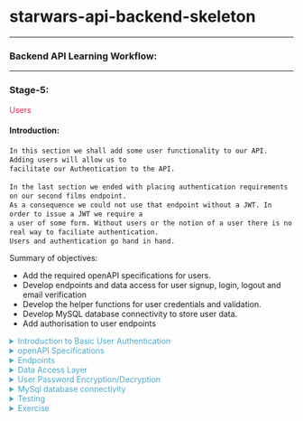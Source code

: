# starwars-api-backend-skeleton

---

### Backend API Learning Workflow:

---
### Stage-5:
<span style="color:#FF1B55FF">Users</span>

#### Introduction: 

    In this section we shall add some user functionality to our API. Adding users will allow us to
    facilitate our Authentication to the API. 

    In the last section we ended with placing authentication requirements on our second films endpoint. 
    As a consequence we could not use that endpoint without a JWT. In order to issue a JWT we require a 
    a user of some form. Without users or the notion of a user there is no real way to faciliate authentication. 
    Users and authentication go hand in hand.

Summary of objectives:

  * Add the required openAPI specifications for users.
  * Develop endpoints and data access for user signup,  login, logout and email verification
  * Develop the helper functions for user credentials and validation.
  * Develop MySQL database connectivity to store user data.
  * Add authorisation to user endpoints
  

<details>
<summary style="color:#4ba9cc">Introduction to Basic User Authentication</summary>

    Before we look at the specifications for users let's first see what we require for a basic user strategy.

      * A Signup flow
        Obviously, in order to have users that are allowed access to private data, we need to sign them up.
        To signup you need some way of identifying a user, username or email or other ID. You also need a gateway
        security mechanism, i.e. for us its a password. In some odern systems it might be face id or finger print detection,
        palm prints, retina scanning etc etc.

        The signup process is simply that signing up for a service. A signup flow should alway involve some form of verification
        A lot of services utilise email verification as one form of signup verification. This involves sending an
        email with a verification link to the provided email address. 

      * A Login flow 
        Once signup is complete, including verification, users are then able to login to access a system or service.
        Our example of the login process for our authenticated API access was already described in the 
        'Understanding the Authentication Flow'. Here it is again...

![](images/login-api.drawio.png)

        This is the flow that we shall create for our users login process. Once the user receives their access and refresh tokens 
        The user or client on behalf of the user is responsible for storing those tokens safely. 

        Thereafter, each call to a protected endpoint shall require a token.

      * A logout flow
        Logging out of our system requires a valid token to access the logout endpoint. The logout event itself must ensure that any
        user tokens issued to the user at the last login event must be revoked , meaning they no longer usable for access to any secured
        endpoint on our API.

        Once a logout event occurs, the user has to login again and receive new tokens for access.

    The above represent the core of user account fundamentals. However, there's some extra functionality we need to consider.

    Apart from the email verification flow, we need to consider what hapens when tokens expire or get lost or become exposed.
    What we do not want is to issue short lived tokens and force our users to have to frequently login each time their token expires.

    There are a couple of possible solutions here. First, we could issue long lived tokens, say several days or more, and secondly we can
    implement a framework such that when a client/user understands that the user's token has expired they can ask our API to issue new tokens
    without the user being logged out. The second of these options is the one we'll use in our application. However, it is important to remember
    that it is upto the client to ask for those new tokens and not just to send them after a token has expired.

</details>
       
<details>
<summary style="color:#4ba9cc">openAPI Specifications</summary>

    Now we have our understanding of the basic user authentication flows, let's start to build our openAPI specification for users.

    First up let's get our three basic user endpoint requests dealt with, signup, login and logout, shown below.

#### Signup

```yaml
/users/v1/signup:
    post:
      summary: Signup up a new user
      tags:
        - Users
      description: >
        
        Errors:
        
            password-invalid, 400
            email-invalid, 400
            user-already-exists, 400
            unsupported media type, 415

      operationId: users.v1.endpoints.signup
      requestBody:
        description: Signup Data
        content:
          application/json:
            schema:
              $ref: '#/components/schemas/UserSignup'

      responses:
        '200':
          description: Returns a success Response.
          content:
            application/json:
              schema:
                $ref: '#/components/schemas/SuccessResponse'
```

    As we can see from first glance, the endpoint specification looks very similar to our other endpoint specifications.
    However, the key differences here are:

      * The signup endpoint is a 'POST' endpoint because it is going to save some user information to our database.
      * The client/user sends user data in the request body as is standard practise with 'POST' requests and not in the query.
      * Our request body uses a schema to identify the structure of the user data that is sent. The user data in the request 
        body will be a set of credentials, email, password and an access role, which shall be defined in a schema. We'll get
        to that after we deal with the requests.

    Other than the above it's pretty much the same. The endpoint function is pointed to by the 'operationId' and as usual, 'connexion'
    is the interface between this specification and our API endpoints.

    Our response is a simple success response, again we'll get to that after requests.

#### login
```yaml
  /users/v1/login:
    post:
      summary: Login with user's credentials
      tags:
        - Users
      description: >
        
        Errors:
        
            not-found, 404
            password-invalid, 400
            email-invalid, 400
            account-disabled, 400

      operationId: users.v1.endpoints.login
      requestBody:
        description: Login Data
        content:
          application/json:
            schema:
              $ref: '#/components/schemas/Credentials'

      responses:
        '200':
          description: Returns a JWT
          content:
            application/json:
              schema:
                $ref: '#/components/schemas/UserLoginResponse'

```

    The login request is very similar but without the access role in the request body.
    We define a response schema called 'UserLoginResponse' for detailing the structure of the response
    which will include the user tokens created during the login flow.

#### logout

```yaml
  /users/v1/logout:
    get:
      summary: Logout
      tags:
        - Users
      description: >

        Required Headers:

          Authorization request header

            Bearer Valid Token

        Errors:

            'token-invalid', 401
            'authorisation-required', 401
            'User NOT logged out - problem accessing token in request', 400

      operationId: users.v1.endpoints.logout
      responses:
        '200':
          description: Returns 'ok' or an Error
          content:
            application/json:
              schema:
                $ref: '#/components/schemas/SuccessResponse'

      security:
        - jwt: []
```
    The logout request has no incoming data specified, although it is a secured endpoint request
    as ccame be seen from teh security tag at the bottom. Therefore there is incoming data in the 
    form of a token in the request header as per the Security specification schema that we put
    in place whilst building our authentication.

    A quick reminder

```yaml
securitySchemes:
    jwt:
      type: http
      scheme: bearer
      bearerFormat: JWT
      x-bearerInfoFunc: auth.endpoints.decode_token
    
    jwt_refresh:
      type: http
      scheme: bearer
      bearerFormat: JWT
      x-bearerInfoFunc: auth.endpoints.decode_refresh_token
```

#### Email verification

```yaml
/users/v1/email_verification:
    get:
      summary: Verifies user's email
      tags:
        - Users
      description: >

          Verifies user's email using an email-token generated when signing-up the user

          Errors:

              'token-invalid', 401
              'authorisation-required', 401

              'user-not-found', 404

      operationId: users.v1.endpoints.email_verification
      parameters:
        - name: token
          description: Email verification token generated at sign-up time
          in: query
          required: true
          schema:
            type: string
      responses:
        '200':
          description: Returns OK
```

    This request is interesting as it does not have security but it does carry a token in the query.
    The request itself is made via na email link and not a normal client on a website. 
    The token is one that was will be issued specifically via our API user signup endpoint. It is used
    to confirm that the user we sent the email to is the actual endpoint requester. More of that when we
    code our endpoints.

    It responds with a straightforward http 200. Remember it's being requested from a link in an email.
    so we don't need to pass any data back.

#### Generate tokens

```yaml
/users/v1/generate_tokens:
    get:
      summary: Generates new user access and refresh tokens
      tags:
        - Users
      description: >

        Required Headers:

          Authorization request header
            Bearer valid Admin access token

        Errors:

          'token-invalid', 401
          'authorisation-required', 401
          'user-not-found', 404

      operationId: users.v1.endpoints.generate_new_tokens
      parameters:
        - name: old_access_token
          description: The old access token of the user
          in: query
          required: true
          schema:
            type: string
      responses:
        '200':
          description: Returns a new access token (token) and a new refresh token (refresh_token)
          content:
            application/json:
              schema:
                 $ref: '#/components/schemas/UserTokens'

      security:
        - jwt_refresh: []

```

    Our final endpoint for users is the generated tokens endpoint above. This endpoint is called 
    with a user's legitimate refresh_token to generate a new access token and a new refresh token.

    It can be called as described earlier when a user's access token has expired and the client application
    does not want the user to have to login again. It's a convienient way of allowing login continuation.

    The users old access token is passed in as a parameter in the query. This old token along with the  
    refresh token that is used for authentication will be revoked after the new tokens have been generated.
    It is up to the client to ensure that the old user tokens are discarded on their side as they are no longer valid.

    The response is a vanilla 'UserTokens' schema.

    Copy the above request specifications to the openapi.yaml file in our root directory. remember to stick theme
    in the right place, i.e. where the requests go and before 'components'

### User Schemas

    Now that we have our endpoints let's look at the required schemas for both requests and responses.

    We'll start with the request schemas. Note, that when ever you see a 'required' definition it implies that
    the schema property is required else the response will be invalid.

```yaml
# -----------------------------------------------
#  User REQUEST SCHEMA
# -----------------------------------------------

UserID:
  required:
    - user_id
  properties:
    user_id:
      type: integer
      description: User ID

User:
  allOf:
    - $ref: '#/components/schemas/Email'
    - $ref: '#/components/schemas/UserID'
      
UserSignup:
  allOf:
    - $ref: '#/components/schemas/AccessRole'
    - $ref: '#/components/schemas/Credentials'

AccessRole:
  properties:
    access_role:
      description: Access role of user
      type: string
      enum:
        - admin
        - basic
      default: basic

Credentials:
      type: object
      allOf:
        - $ref: '#/components/schemas/Password'
        - $ref: '#/components/schemas/Email'
```

    The first schema above specifies a user id. This is individual because it is used by other schemas, such 
    as the one below it the 'User' schema. It's always a good idea to reuse as much as possible rather than create
    the same thing in different places. That is a general rule for software development. 

    We have a simple 'UserSignup' Schema that uses two other schema references, which you can see 
    below it.

    The 'AccessRole' schema dictates a basic choic via an enumrated set of two options, basic and admin.
    These being the only choices that the enpoints will allow for access roles.

    The 'Credentials' schema uses two other schemas for password and email. We will look at those next.

### Password and Email Schemas 

```yaml
Email:
  required:
    - email
  properties:
    email:
      description: Email Address
      type: string
      pattern: ([-!#-'*+/-9=?A-Z^-~]+(\.[-!#-'*+/-9=?A-Z^-~]+)*|"([]!#-[^-~ \t]|(\\[\t -~]))+")@[0-9A-Za-z]([0-9A-Za-z-]{0,61}[0-9A-Za-z])?(\.[0-9A-Za-z]([0-9A-Za-z-]{0,61}[0-9A-Za-z])?)+

Password:
  required:
    - password
  properties:
    password:
      description: Password
      type: string
      pattern: (?=\S{8,32})(?=\S*[A-Z])(?=\S*[a-z])(?=\S*[0-9])(?=\S*)(?<!\S)\S{8,32}(?=\s|\Z)
```
    These two schemas are interesting because they dictate a pattern for how the parameter should
    be written (syntax validation). The patterns are what are known as regex patterns. Regex (Regular Expressions) are used
    as a sort of shorthand notation to verify parameter structure. It takes a while to get used to writing regex but it is
    worth looking into further as it is widely used by developers, especially for pattern verification as in this example.

    You're lucky this time around, as you can see, you don't have to write the patterns, they are there.

    In short these two schemas verify that any email addresses and passwords sent in requests are syntatically
    valid.

For more on regular expressions click the following link 
[Using Regex in Python](https://www.w3schools.com/python/python_regex.asp)

    We then have our UserLoginResponse schema.

```yaml
UserLoginResponse:
    type: object
    allOf:
    - $ref: '#/components/schemas/UserTokens'
    - $ref: '#/components/schemas/User'
```

    The UserLoginResponse is the response schema for our login request. It return the user tokens and the User, which comprises id and email.

#### User token response
```yaml
# -----------------------------------------------
#  AUTH TOKEN RESPONSE SCHEMAS
# -----------------------------------------------

UserTokens:
  type: object
  required:
    - token
    - refresh_token
  properties:
    token:
      type: string
      format: byte
      description: User's api calls token
    refresh_token:
      type: string
      format: byte
      description: User's refresh token
```
    The above schemas represent the tokens. Each token is of type string but of format byte.
    The format byte declaration ensures the string token is base64 encoded. It does this to make
    the token fit nicely into the transfer protocol of http.


For more on Base64 encoding you click the following link
[Base64 Encoding](https://www.base64encoder.io/learn/)

    Our last schema is a simple success response, whic indicates the request was successful and is generally used if 
    all we require is to tell the client that the status is ok such as we do with our signup and logout responses.

```yaml

StatusOk:
      type: string
      description: Api call success
      default: ok
      
SuccessResponse:
  type: object
  properties:
    status:
      $ref: '#/components/schemas/StatusOk'
```
    That's it for our users openAPI specifications.
    Copy all the above schemas to the 'Schemas' section of the openapi.yaml file.

</details>

<details>
<summary style="color:#4ba9cc">Endpoints</summary>

    Most of the user endpoints are small on code and straightforward. The meat and potatoes
    is in the user data access layer.

    Let's start with endpoint imports

```python
# -*- coding: utf-8 -*-

# ----------------------------
# Python Imports
# ----------------------------

# ----------------------------
# Module Imports
# ----------------------------
from users.v1.data_access import *
from auth.core import permission, verify_email_token, revoke_auth_token
from auth.utils import *
from basehandler import api_response
from errors.v1.handlers import *

# ----------------------------
# User Data Access layer
# ----------------------------
from data_access import UserDacc


```
    We are importing are data access, authorisation, some utilities for preparing and checking passwords (section User Password Encryption/Decryption)
    our Api response handler and error handling.

    Copy the code an dplace it in the users/v1/endpoints.py file

    Let's get on with our endpoint functions

#### signup

```python
# -----------------------------
#     REST FUNCTIONS
# -----------------------------

def signup(**kwargs: dict):
    """
        Signup a user

        Verify the signup
        Not Ok = abort and return

    :param kwargs:
    :return: user entity
    :errors:
        ApiError
        "invalid" 400
        "invalid" 400
    """
    data = kwargs['body']

    pwd = prep_password(data['password'])

    # Swap the password in data for the hashed one
    data['password'] = pwd
    UserDacc.signup(data)

    return api_response()

```

    The signup endpoint receives data in the form of an email, password and access role contained in the request body. If the endpoint is called, you can be sure
    that the data is there.

    It then prepares the password. This entails taking the password from the user and encrypting it using some for of  algorithm. We'll get to that soon.
    It then calls the 'create' method from the data access layer class UserDacc. If this returns without an API error, it returns a reponse, which will be a http 200.
    
    Copy this code to the user endpoints file at users/v1/endpoints.py after the imports.

#### login 

```python

def login(**kwargs: dict) -> dict:
    """
        Attempts login with users credentials, email and password

    :param kwargs:
           email:
           password:

    :return: Token, Refresh token and user entity
    :errors:

        ApiError
            error_msg from password validation 401
            "user-unknown" 400

        "user-forbidden" 400
        "email-unverified", 400
    """

    auth = kwargs['body']
    email = auth['email'].lower()
    password = auth['password']

    uid, token, refresh_token = UserDacc.login(email, password)
    return api_response({'token': token, 'refresh_token': refresh_token, 'user_id': uid, 'email': email})

```

    The login Function takes two parameters, password and email from the body of the request.
    It calls the login method of the UserDacc class and gets a user object a normal access token and a refresh token.

    We then pass those return values back in our response.

    Copy this code to the user endpoints file at users/v1/endpoints.py after the imports.

#### logout 

```python
def logout(**kwargs: dict):
    """
        Logout:
            Log the user out

        NOTE:
        The access token is not available in the token_info passed via connexion, thus we have to extract it from the
        request headers and append it to the token_ifo in the kwargs.

    :param kwargs:
    :return:
    """

    if 'Authorization' in request.headers:

        # Extract auth data from the authentication header
        auth_data = request.headers['Authorization'].encode('ascii', 'ignore').decode('ascii')

        # Check there is a Bearer token
        if 'Bearer ' in auth_data:
            token = auth_data.replace('Bearer ', '')
            kwargs['token_info']['token'] = token

            permission(kwargs['token_info'], access_role='basic', logout=True)
            UserDacc.logout(kwargs['token_info']['user_id'])
            return api_response()
        else:
            raise ApiError(message="Authorisation required", status_code=400)

    raise ApiError(message="User NOT logged out", status_code=400)

```

    The logout endpoint is slightly more complicated in as much as we are accessing the  request headers 
    to get the token. 

    The endpoint requires authentication with a token, but unlike other endpoints we need access to the token
    so that we can revoke it, i.e. store it our 'Redis' database.

    The token is sent in the request header in 'Authorisation'.

    How it works:

      * Check to see if there is any 'Authorization' in the request header.
        If there is continue else raise an APi error.
      * Extract the authorization header data into the variable auth_data
      * Check to see if there is a 'Bearer' tag in there.
        If there is continue else raise an API error.
      * Extract the token from the 'Bearer'.
      * Add the token to the kwargs token_info dictionary
      * call the 'permission' function from our authentication core with logout=True
        This will do the usual payload verification plus, because logout=True, it will 
        revoke the token.
      * Call the data access function 'logout'
        This just sets the user logged_in status to 0/False.
      * Return a response - default http 200

    Copy this code to the user endpoints file at users/v1/endpoints.py after the imports.

#### Email email_verification

```python
def email_verification(**kwargs: dict):
    """
        Attempts to verify an email via the email token

    :param kwargs:
    :return: SuccessResponse
    :errors:
        'authorisation-required' 401
    """
    try:
        payload = verify_email_token(kwargs['token'])
        UserDacc.verify_email(payload['user_id'], payload['email_claim'])
        revoke_auth_token(kwargs['token'])
        return api_response()
    except Exception:
        raise ApiError('authorisation-required', status_code=401)
```

    Our email verification endpoint is called via a verification email that our API sends out during the signup process.
    
    It is not a secured endpoint from the openAPI end, instead it carries an email token parameter that was included in the email.

      * The token is passed to the 'verify_email_token' function in our authorization core which verifies the token is legitamte and
        returns the tokens payload. 
      * The payload user_id and email_claim, which is the user email, are sent to the data access method 'verify_email'. 
      * The token is revoked, so it can't be used again.
      * We send a standard API response - http 200

    The whole block is wrapped in a try - except block which means if there is any error in the process it will
    raise our API error - regardless of the type of exception.
    
    Copy this code to the user endpoints file at users/v1/endpoints.py after the imports.

#### generate_new_tokens

```python
def generate_new_tokens(**kwargs: dict) -> dict:
    """
        Generates new API usage and refresh tokens
        Generally when a client's access token has expired they can request a
        new set of tokens be generated as long as they have the correct unexpired
        refresh token.

    :param user_id: The ID of the user to generate new tokens for.
    :param kwargs:
    :return: tokens
    :errors:
        'unknown-user' 404
    """
    permission(kwargs['token_info'], access_role='basic')
    token, refresh_token = UserDacc.generate_new_tokens(kwargs['token_info']['user_id'], kwargs['old_access_token'])
    return api_response({'token': token, 'refresh_token': refresh_token, 'user': kwargs['token_info']['user_id']})
```

    This endpoint is called to generate new user tokens. It requires a valid user refresh token for access, with a minimum access_role of basic
    The old user access token is passed in kwargs (keyword arguments) so that it along with the user's existing refresh token can be revoked.
    It returns a new access token and a new refresh token from the UserDacc method 'generate_new_tokens'
    It then returns these new tokens along with the users id.

    That's our user endpoints for now.

</details>

<details>
<summary style="color:#4ba9cc">Data Access Layer</summary>

    The user data access layer UserDacc does all the heavy lifiting for users. As with all other data access layers
    it's a class. 

    Let's go through it function by function, but starting with the imports

#### Data Access Layer Imports 

```python

# -*- coding: utf-8 -*-

# ------------------------------------------------
#    Python Imports
# ------------------------------------------------
from datetime import datetime

# ------------------------------------------------
#    External Imports
# ------------------------------------------------

# ------------------------------------------------
#     Project Imports
# ------------------------------------------------
from errors.v1.handlers import ApiError
from auth.utils import check_password
from auth.core import generate_jwt, decode_access_token, revoke_auth_token
from database.mysql.db_utils import db_insert_update, db_query
from database.redis.rd_utils import redis_connection
from utils import send_email
```

    The imports above provide everything needed to handle our token, database email sending and error handling requirements.

    Copy these to the file users/v1/data_access.py

    Let's go through our data access layer functions one at a time. With the first one, we'll include the class definition.

```python
# ------------------------------------------------
#     Abstract User Data Access Layer
# ------------------------------------------------

class UserDacc(object):
    """
        Abstract User Data Access Class
    """
```
    This is our UserDacc class declaration. All of the following methods/functions will sit in the class declaration

#### signup

```python
@staticmethod
def signup(data):
    """
        Create and save a new user

    :param data:
    :return:
    """
    # Check there is an existing user with the same email
    if UserDacc.user_exists_by_email(data['email']):
        raise ApiError(message="user-already-exists", status_code=400)

    sql = "INSERT INTO users (email, password, access_role, created, disabled, email_verified, logged_in) " \
          "VALUES (%s, %s, %s, %s, %s, %s, %s)"
    values = (data['email'], data['password'], data['access_role'], datetime.now(), 0, 0, 0)
    db_insert_update(sql, values)

    # Retrieve the newly created user and send verification email.
    user = UserDacc.get_by_email(data['email'])
    UserDacc.send_verification_email(user)
```

    The 'create' method is called from the 'signup' endpoint which passes the user credentials and access_role in the parameter 'data'.

    What it does:

      * Checks to see if a user already exists with the same email.
        If it does then an APi error is raised.

      * Creates a simple sql statement with an accompanying values tuple of the user data and some extra values:

         1. created - A current date stamp,
         2. disabled - integer 0, that indicates the user is not disabled on creation. 
         3. email_verified - integer 0, that indciates the email is not verified on creation.
         4. logged_in - integer 0, that indicates that the user is not logged in on creation.
         
      * Calls the 'db_insert_update; database helper function to insert the user into the database.
      * Retrieves the newly created user by it's email address
      * Forwards the user to the method 'send_verification_email'

#### login

```python
@staticmethod
def login(email: str, password: str):
    """

    :param email:
    :param password:
    :return:
    """
    try:
        user = UserDacc.get_by_credentials(email, password)
    except Exception as e:
        raise ApiError(message="not-found", status_code=404)

    if user['logged_in']:
        raise ApiError(message="user-already-logged-in", status_code=400)

    if not user['disabled']:

        if user['email_verified']:

            # Generate new access and refresh tokens
            token, refresh_token = UserDacc.generate_new_tokens(user['id'])

            # Update the record to state user logged in
            sql = "UPDATE users SET logged_in = %s WHERE id = %s"
            db_insert_update(sql, (1, user['id']))
            return user['id'], token, refresh_token
        else:
            raise ApiError(message="email-unverified", status_code=400)

    else:
        raise ApiError(message="User Account Disabled", status_code=400)
```

    Login is straightforward

      * get user from the credentials (email, password)
        if no user raise an API error
      * if user already logged in raise an API error
      * if user account is disabled raise an API error
      * if user's email is not verified raise an API error or if it is verified do the following:

        * generate a new access and refresh tokens 
        * update the user's logged in status
        * return the user id, email and tokens 

#### logout 

```python
@staticmethod
def logout(user_id: str):
    """

    :param user_id:
    :return:
    """
    sql = "UPDATE users SET logged_in = %s WHERE id = %s"
    db_insert_update(sql, (0, user_id))
```
    Real simple, most of the woirk is done in the endpoint and auth. Here we just touch the database 
    by setting the user's logged in status to 0, i.e. not logged in

#### Helper functions

    The following are a set of helper functions for users. You should be able to work out what each one is doing.
    Check each function carefully.

```python
@staticmethod
def get_by_credentials(email, password):
    """
        Fetch a user's entity via credentials

    :param email: User's email
    :param password: User's password
    :return: User's Entity

    :errors:
        'user-not-found', 404
    """
    user = UserDacc.get_by_email(email)

    if check_password(password, user['password']):
        return user
    else:
        raise ApiError(message='forbidden', status_code=403)

@staticmethod
def get_by_email(email: str) -> dict:
    """
        Fetch a user's entity by email address

    :param email: User's email
    :return: User's Entity

    :errors:
        'user-not-found', 404
    """
    sql = "SELECT * FROM users WHERE email = %s"
    values = (email,)
    user = db_query(sql, values)[0]

    if user:
        return user

    raise ApiError(message='user-not-found', status_code=404)

@staticmethod
def user_exists_by_email(email: str) -> bool:
    """
        Returns True if there is an existing user with the given email address

    :param email: User's email
    :return: True iff the user with email exists
    """
    sql = "SELECT id FROM users WHERE email = %s"
    values = (email,)
    return len(db_query(sql, values)) > 0

@staticmethod
def user_exists_by_id(user_id) -> bool:
    """
        Returns True if there is an existing user with the given ID
    :param email: User ID to check if exists
    :return: True iff the user with given ID exists
    """
    sql = "SELECT id FROM users WHERE id = %s"
    values = (user_id,)
    return len(db_query(sql, values)) > 0

@staticmethod
def get_by_id(id) -> dict:
    """
        Fetch a user's entity by ID

    :param id: User's ID
    :return: User's Entity

    :errors:
        'user-not-found', 404
    """
    sql = "SELECT * FROM users WHERE id = %s"
    values = (str(id),)
    user = db_query(sql, values)[0]

    if user:
        return user

    raise ApiError(message='user-not-found', status_code=404)

```

#### send_verification_email

```python
@staticmethod
def send_verification_email(user: dict):
    """
        Sends verification email to the given user.

    :param user: User to send the email.
    """
    token = UserDacc.get_token(user_id=user['id'], access_role=user['access_role'], payload_claim={'email_claim': user['email']})

    params = {'token': token}
    verification_url = f"{request.url_root}users/v1/email_verification?" + urllib.parse.urlencode(params)

    message_body = f"""Please verify account for {user['email']} by clicking on the following link:
        {verification_url}
        """

    try:
        send_email(user['email'], "Please verify account", message_body)
    except Exception as e:
        raise ApiError(message="verification-email-not-sent", status_code=500)

```

    This sends the verification email to the provided email address. 

    What it does:

      * Generates an email token
        Remember, we use different tokens for different tasks
      * Builds a url which becomes a clickable url/link in the email. This url contains the url  path and the token as a query parameter
      * Builds the message body of the email which includes the url
      * Attempts to send the email via the 'send_email' function in our utils.py file which is in the root directory.
        If it cannot send the email it raises an API error with message 'verification-email-not-sent'. This would then give the client/user
        a chance to resend the verification email via a 'resend_verification_email' endpoint.

#### verify_email

```python
@staticmethod
def verify_email(user_id, user_email: str):
    """
        Verifies the email of the given user by id

    :param user_id ID of the user
    :param user_email:
    :return: True if the user's email has been verified, or False otherwise
    :errors:
        'user-not-found', 404
    """
    user = UserDacc.get_by_id(user_id)

    # Check if the token contains the current email of the user.
    if user["email"] != user_email:
        raise ApiError(message="token-invalid", status_code=401)

    sql = "UPDATE users SET email_verified = 1 WHERE id = %s"

    db_insert_update(sql, (user_id,))

```

    This is called via the 'email_verification' endpoint and performs two tasks

     * Checks the email is associated with a user with the id user_id
     * Marks the user's database record with email_verified set to 1/True

     It raises an API error if there is no match for the user's email.

#### get_token 

```python
@staticmethod
def get_token(**kwargs: dict) -> str:
    """
        Create a token and return

    :param user_id:
    :param kwargs:
    :return:
    """
    return generate_jwt(**kwargs)

```

    This function passes a dictionary of keyword arguments in the form of:

     {user_id=x, access_role=y, payload=payload_claims}

    to the 'generate_jwt' function in our authentication code

#### generate_new_tokens

```python
@staticmethod
def generate_new_tokens(uid: int, old_access_token=False) -> tuple:
    """
        Generate a new standard token and a new refresh token.

    :param uid: User's ID to generate new tokens for passed from client
    :param old_access_token: The old access token to be revoked.
    """
    try:

        if old_access_token:
            try:
                old_token_payload = decode_access_token(old_access_token)
                revoke_auth_token(old_access_token)
            except ApiError as e:
                if e.message == 'token-invalid':
                    raise e
            if old_token_payload['user_id'] != uid:
                raise ApiError(message='token-invalid', status_code=403)

        user = UserDacc.get_by_id(uid)

        if user['refresh_token']:
            # Add the old refresh token to some kind of cache (In this case Redis) so
            # that we can fail the token in authorisation if it has not yet expired.
            redis_connection.set(user['refresh_token'])

        token = UserDacc.get_token(user_id=uid, access_role=user['access_role'], payload_claim={'standard_claim': True})
        refresh_token = UserDacc.get_token(user_id=uid, access_role=user['access_role'], payload_claim={'refresh_claim': True})

        # Save the new refresh token to the user's database row.
        sql = "UPDATE users SET refresh_token = %s WHERE id = %s"
        db_insert_update(sql, (refresh_token, user['id']))

        return token, refresh_token

    except Exception as e:
        raise e
```

    This function generates a new access and refresh token and returns both. It has two parameters:

      1. uid - A user id
      2. old_access_token (Optional) - The old access token of the user with user id.

    What it does:

      * If there is an old access token then:
          * decode the token and get its payload
          * revoke the old token so it cannot be used again
          * Check the user id in the payload is the same as the uid passed in.
            If it is not then raise an API error

     * Fetch the user's record from the database
     * If the user has an existing refresh token the add it to our revoked tokens in the 'Redis' database.
     * Generate the new access and refresh tokens
     * Save the new refresh token to the user's record in the database 
     * Return the new tokens 

    As can be seen the whole function is wrapped in a try, except block.

    Copy all of the above data access functions to the class UserDacc in users/v1/data_access.py.

    Before we move on let's just add our 'send_email' function to our utilities file utils.py in the route directory.
    Then we'll add the appropriate mail server configuration to our config/v1/app_config.py file.

```python
def send_email(receiver_email, subject, message_body):
    """
        Sends a plain-text email to receiver_email address with
        subject and message body

    :param receiver_email Email address of the receiver (To)
    :param subject Subject field of the email
    :param message_body Body of the email.
    """
    message = f"""\
    Subject: {subject}

    {message_body}."""

    context = ssl.create_default_context()
    with smtplib.SMTP_SSL(SMTP['host'], SMTP['port'], context=context) as server:
        server.login(SMTP['sender_email'], SMTP['sender_password'])
        server.sendmail(SMTP['sender_email'], receiver_email, message)
```

    This function creates an SMTP (Simple Mail Transfer Protocol) is a method for sending emails. in our function we send
    set up an smtp server. login to the server and send the email. 

    Copy this code to utils.py and then copy the following configuration code to the 
    config/v1/app_config.py file and we should be good to go.

```python
# Parameters to connect to the SMTP server for sending emails.
# TODO: Use a different account than "tayfun@" only for automated emails.
SMTP = {
    "host": "mail.privateemail.com",
    "port": 465,
    "sender_email": "tayfun@fathat.org",
    "sender_password": "Soxpoq-joxku9-kajgot"
}
```


</details>

<details>
<summary style="color:#4ba9cc">User Password Encryption/Decryption</summary>

    Now we'll jump back to our authentication code base under auth.

    We have two functions here, one for encypting a plain text password 'prep_password', the other for checking 
    a plain text password against the encypted password, 'check_password'.

    These are the only two functions required for handling our password encyption and checking.

    The following code includes the functions and imports. 

    Copy this code to the auth/utils.py file

```python

# -*- coding: utf-8 -*-
# ------------------------------
#  Python Imports
# ------------------------------

# ------------------------------
#  External Imports
# ------------------------------
from argon2 import PasswordHasher
from argon2.exceptions import InvalidHash as Argon2InvalidHash, VerificationError as Argon2VerificationError

# ------------------------------
#  Module Import
# ------------------------------


# ------------------------------------------------
#     Auth Utility Functions
# ------------------------------------------------

def prep_password(password: str):
    """
        Hashes a password
        Password is validated via openapi spec

    :param password:
    :return: Hashed password
    """
    return PasswordHasher().hash(password)


def check_password(password: str, password_hash: str) -> bool:
    """
        Check a password

    :param password:
    :param password_hash:
    :return:
    """
    try:
        return PasswordHasher().verify(password_hash, password)
    except (Argon2VerificationError, Argon2InvalidHash):
        return False

```

    The encyption algorithm is inside the imported package argon2. Argon2 is one of the best encryption methods out here.
    As you can see we use the internal argon2 password hasher to create and verify our encypted passwords.

    For more information on Argon2 see:

[Argon2](https://en.wikipedia.org/wiki/Argon2)

</details>

<details>
<summary style="color:#4ba9cc">MySql database connectivity</summary>

    Before we can use our user endpoints we have to do a bit of work on talking to our database. 
    remember, we have already setup our MySQL database but we have not yet introduced the code to 
    interact with it. Let's do that now.

### MySQL database Connection and helper functions


#### imports

```python
# -*- coding: utf-8 -*-

# ------------------------------------------------
#    External imports
# ------------------------------------------------
from mysql.connector import connect
from mysql.connector.errors import IntegrityError

# ------------------------------------------------
#    Python Imports
# ------------------------------------------------

# ------------------------------------------------
#    Module Imports
# ------------------------------------------------
from errors.v1.handlers import ApiError
from config.v1.app_config import MYSQL

```
    Importing from the mysql python package, our API error handling and some configuration data
    Copy the above imports into the file database/mysql/db_utils.py 

#### Connecting to the database

```python
# ------------------------------------------------
#     Database Connection
# ------------------------------------------------

def db_connect() -> tuple:
    """
        Connects to our database

    :return:
    """

    try:
        return connect(
            host=MYSQL["host"],
            user=MYSQL["user"],
            password=MYSQL["password"],
            database=MYSQL["database"]
            )

    except Exception as e:
        # We could use an HTTP error status code of 500 or 503
        raise ApiError(message="Database Connection Error", status_code=503)

```
    The connection function uses data from our configuration file to connect with the database.

### Inserting and Updating 

```python
def db_insert_update(sql: str, values=None):
    """
        Calls sql on the database and
        returns the result.

    :param sql: The SQL INSERT statement
    :param values: The values to be inserted
    :return: The row ID
    """
    try:
        db = db_connect()
        with db.cursor() as cur:
            if values:
                cur.execute(sql, values)
            else:
                cur.execute(sql)
        db.commit()
        # If it's an INSERT Return the ID of the last row inserted
        if "INSERT" in sql:
            rid = cur.lastrowid
            db.close()
            return rid

    except IntegrityError as e:
        # Integrity Error normally evoked when a duplicate entry is attempted - i.e. same email address, password, etc.
        # Check Unique columns for the database
        raise ApiError(message=e.args[1], status_code=503)
    except Exception as e:
        if e.message == "Database Connection Error":
            message = "service unavailable"
        else:
            message = e.message

        raise ApiError(message=message, status_code=503)
```

    This function inserts new records or updates existing records in the database.
    It takes two parameters an SQL statement and a set of values.

    What it does:

      * It makes a connection to the database by calling our connect function

      * It takes a cursor (a pointer into the database) and attempts to execute
        the sql statement with the accompanying values. 
        
        Note, it is the sql statement as can be seen from our user data access
        functions that determines if the operation is an insert or an update.

      * If the operation is an 'insert' it gets the id from the row we inserted (the last row),
        and returns it to the caller. 

    Exceptions are handled in the 'except' part of the try except block that wraps the function.
    
### Querying the database 

```python
def db_query(sql: str, values: str):
    """
        Calls sql on the database and
        returns the result.
    :param sql: The SQL statement
    :param values: The values to be substituted in the SQL query
    :return:
    """

    try:
        db = db_connect()
        with db.cursor() as cur:
            # Extract row headers
            cur.execute(sql, values)
            # Collect the column names, i.e. headers
            headers = [x[0] for x in cur.description]
            return db_json_result(cur.fetchall(), headers)
    except Exception as e:
        if e.message == "Database Connection Error":
            message = "service unavailable"
        else:
            message = e.message
        raise ApiError(message=message, status_code=503)
```

    The query function allows us to make queries on the database. It takes two parameters, an sql statement and an associated set of values

    What it does:

      * Makes a connection
      * Gets a database cursor
      * Executes the query using the sql and values
      * Uses a list comprehension to the cursor description which holds the column names of the results
      * Calls the 'db_json_result' function below to convert the results (cur.fetchall() returns the results) with the column names, and convert
        to a json object/dictionary and then returns it to the caller.

#### Convert query results to Json

```python
def db_json_result(data, headers) -> list[dict]:
    json_data = []
    for result in data:
        try:
            json_data.append(dict(zip(headers, result)))
        except TypeError:
            json_data.append(dict(zip(headers, str(result))))
    return json_data

```
    Simple function that takes the results of the query and the assoicated list of column names (headers) and
    uses a dict with zip to associate the results and column names as key-value pairs in a dictionary.
    
    That's it for our database functions for now.

    Copy all of the above functions to database/mysql/db_utils.py, as always after the imports.

    Let's now setup the database table for our users.

### Setting up our user table

```python

# ------------------------------------------------
#    External imports
# ------------------------------------------------

# ------------------------------------------------
#    Python Imports
# ------------------------------------------------

# ------------------------------------------------
#    Module Imports
# ------------------------------------------------
from errors.v1.handlers import ApiError
from database.mysql.db_utils import db_connect


# ------------------------------------------------
#     Database TABLE CREATION functions
# ------------------------------------------------

def user_model():
    """
        Return the SQL statement to create the Users table

    :return: string containing MySql user table creation statement
    """
    return "(id int NOT NULL AUTO_INCREMENT, email VARCHAR(255), password VARCHAR(255), refresh_token VARCHAR(1024), " \
           "access_role VARCHAR(10), created DATETIME default now(), disabled BOOLEAN, email_verified BOOLEAN, logged_in BOOLEAN, " \
           "CONSTRAINT UC_user UNIQUE (id,email,password))"


def create_user_table(db_connection):
    """
        Create the user table for the database
    :param db_connection: The active connection to our database
    :return:
    """
    try:
        with db_connection.cursor() as cur:
            user = user_model()
            create_users = "CREATE TABLE users " + user
            cur.execute(create_users)
            db_connection.commit()
    except Exception as e:
        raise ApiError("User table creation error", 500)


# ------------------------------------------------
#     Setup the database
# ------------------------------------------------
connection = db_connect()
create_user_table(connection)

```
    There are two functions that are required to setup our user table.
    The 'user_model' function which outlines the columns for our table, their types, default values if any and extras like UNIQUE  CONSTRAINTS.

    All this function does is return the model as a string. 

    Note, it is common to call data structures models. A model defines the structure and detail of an objects details.
    You will come across the term 'Model' in all aspects of software development.
    
    The second function 'create_user_table' takes the user model and creates the table.

    The two lines below the second function are our connection variable and a call to the 'create_user_table' function. Again

    Let's copy this code to the database/mysql/setup.py file and run it and see if we created our database.

</details>

<details>
<summary style="color:#4ba9cc">Testing</summary>

</details>

<details>
<summary style="color:#4ba9cc">Exercise</summary>

    The following three exercises fit nicely into what we have achieved already.

#### Exercise 1

    Add a resend_verification_email endpoint, including the openAPI Specification, the endpoint and data access code.

#### Exercise 2

    Add a user delete endpoint, including the openAPI Specification, the endpoint and data access code and a delete function for our database.

#### Exercise 3.

    Add a user password change endpoint including the openAPI Specification, the endpoint and data access code.
</details>
